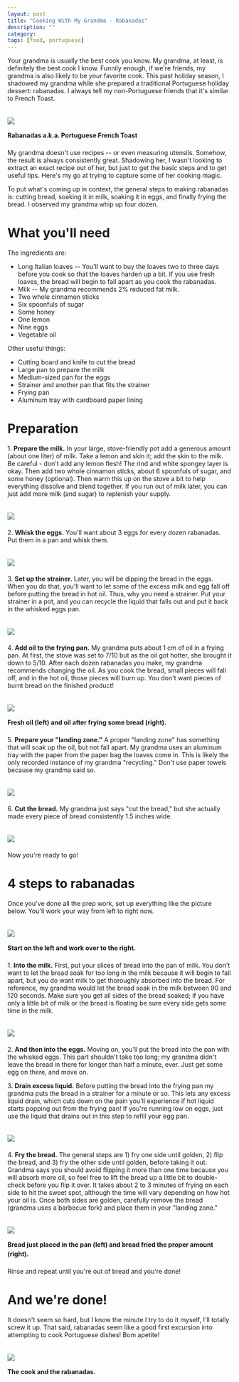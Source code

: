```yaml
---
layout: post
title: "Cooking With My Grandma - Rabanadas"
description: ""
category: 
tags: [food, portuguese]
---
```


Your grandma is usually the best cook you know. My grandma, at least, is definitely the best cook I know. Funnily enough, if we're friends, my grandma is also likely to be *your* favorite cook. This past holiday season, I shadowed my grandma while she prepared a traditional Portuguese holiday dessert: rabanadas. I always tell my non-Portuguese friends that it's similar to French Toast.

<div>
	<img class="rounded-corners" style="max-width: 600px; border: 0px; margin-top: 20px;" src="/assets/images/posts/2014-01-18/final.jpg"/>
	<p class="caption-text" style="line-height: 1.5em; margin-bottom: 20px;"><b>Rabanadas a.k.a. Portuguese French Toast</b></p>
</div>

My grandma doesn't use recipes -- or even measuring utensils. Somehow, the result is always consistently great. Shadowing her, I wasn't looking to extract an exact recipe out of her, but just to get the basic steps and to get useful tips. Here's my go at trying to capture some of her cooking magic. 

<!--break-->

To put what's coming up in context, the general steps to making rabanadas is: cutting bread, soaking it in milk, soaking it in eggs, and finally frying the bread. I observed my grandma whip up four dozen. 

# What you'll need
The ingredients are:

* Long Italian loaves -- You'll want to buy the loaves two to three days before you cook so that the loaves harden up a bit. If you use fresh loaves, the bread will begin to fall apart as you cook the rabanadas.
* Milk -- My grandma recommends 2% reduced fat milk.
* Two whole cinnamon sticks
* Six spoonfuls of sugar
* Some honey
* One lemon
* Nine eggs
* Vegetable oil

Other useful things:

* Cutting board and knife to cut the bread
* Large pan to prepare the milk
* Medium-sized pan for the eggs
* Strainer and another pan that fits the strainer
* Frying pan
* Aluminum tray with cardboard paper lining

# Preparation

1\. **Prepare the milk.** In your large, stove-friendly pot add a generous amount (about one liter) of milk. Take a lemon and skin it; add the skin to the milk. Be careful - don't add any lemon flesh! The rind and white spongey layer is okay. Then add two whole cinnamon sticks, about 6 spoonfuls of sugar, and some honey (optional). Then warm this up on the stove a bit to help everything dissolve and blend together. If you run out of milk later, you can just add more milk (and sugar) to replenish your supply.

<div>
	<img class="rounded-corners" style="max-width: 600px; border: 0px; margin-top: 20px;" src="/assets/images/posts/2014-01-18/milk.jpg"/>
	<p class="caption-text" style="line-height: 1.5em; margin-bottom: 20px;"><b></b></p>
</div>

2\. **Whisk the eggs.** You'll want about 3 eggs for every dozen rabanadas. Put them in a pan and whisk them. 

<div>
	<img class="rounded-corners" style="max-width: 600px; border: 0px; margin-top: 20px;" src="/assets/images/posts/2014-01-18/eggs.jpg"/>
	<p class="caption-text" style="line-height: 1.5em; margin-bottom: 20px;"><b></b></p>
</div> 

3\. **Set up the strainer.** Later, you will be dipping the bread in the eggs. When you do that, you'll want to let some of the excess milk and egg fall off before putting the bread in hot oil. Thus, why you need a strainer. Put your strainer in a pot, and you can recycle the liquid that falls out and put it back in the whisked eggs pan. 

<div>
	<img class="rounded-corners" style="max-width: 600px; border: 0px; margin-top: 20px;" src="/assets/images/posts/2014-01-18/strainer.jpg"/>
	<p class="caption-text" style="line-height: 1.5em; margin-bottom: 20px;"><b></b></p>
</div>

4\. **Add oil to the frying pan.** My grandma puts about 1 cm of oil in a frying pan. At first, the stove was set to 7/10 but as the oil got hotter, she brought it down to 5/10. After each dozen rabanadas you make, my grandma recommends changing the oil. As you cook the bread, small pieces will fall off, and in the hot oil, those pieces will burn up. You don't want pieces of burnt bread on the finished product!

<div>
	<img class="rounded-corners" style="max-width: 600px; border: 0px; margin-top: 20px;" src="/assets/images/posts/2014-01-18/oil.jpg"/>
	<p class="caption-text" style="line-height: 1.5em; margin-bottom: 20px;"><b>Fresh oil (left) and oil after frying some bread (right).</b></p>
</div>

5\. **Prepare your "landing zone."** A proper "landing zone" has something that will soak up the oil, but not fall apart. My grandma uses an aluminum tray with the paper from the paper bag the loaves come in. This is likely the only recorded instance of my grandma "recycling." Don't use paper towels because my grandma said so. 

<div>
	<img class="rounded-corners" style="max-width: 600px; border: 0px; margin-top: 20px;" src="/assets/images/posts/2014-01-18/landing.jpg"/>
	<p class="caption-text" style="line-height: 1.5em; margin-bottom: 20px;"><b></b></p>
</div>

6\. **Cut the bread.** My grandma just says "cut the bread," but she actually made every piece of bread consistently 1.5 inches wide. 

<div>
	<img class="rounded-corners" style="max-width: 600px; border: 0px; margin-top: 20px;" src="/assets/images/posts/2014-01-18/cutting.jpg"/>
	<p class="caption-text" style="line-height: 1.5em; margin-bottom: 20px;"><b></b></p>
</div>

Now you're ready to go!

# 4 steps to rabanadas

Once you've done all the prep work, set up everything like the picture below. You'll work your way from left to right now. 

<div>
	<img class="rounded-corners" style="max-width: 600px; border: 0px; margin-top: 20px;" src="/assets/images/posts/2014-01-18/5_steps.jpg"/>
	<p class="caption-text" style="line-height: 1.5em; margin-bottom: 20px;"><b>Start on the left and work over to the right.</b></p>
</div>

1\. **Into the milk.** First, put your slices of bread into the pan of milk. You don't want to let the bread soak for too long in the milk because it will begin to fall apart, but you do want milk to get thoroughly absorbed into the bread. For reference, my grandma would let the bread soak in the milk between 90 and 120 seconds. Make sure you get all sides of the bread soaked; if you have only a little bit of milk or the bread is floating be sure every side gets some time in the milk. 

<div>
	<img class="rounded-corners" style="max-width: 600px; border: 0px; margin-top: 20px;" src="/assets/images/posts/2014-01-18/in_milk.jpg"/>
	<p class="caption-text" style="line-height: 1.5em; margin-bottom: 20px;"><b></b></p>
</div>

2\. **And then into the eggs.** Moving on, you'll put the bread into the pan with the whisked eggs. This part shouldn't take too long; my grandma didn't leave the bread in there for longer than half a minute, ever. Just get some egg on there, and move on. 

3\. **Drain excess liquid.** Before putting the bread into the frying pan my grandma puts the bread in a strainer for a minute or so. This lets any excess liquid drain, which cuts down on the pain you'll experience if hot liquid starts popping out from the frying pan! If you're running low on eggs, just use the liquid that drains out in this step to refill your egg pan. 

<div>
	<img class="rounded-corners" style="max-width: 600px; border: 0px; margin-top: 20px;" src="/assets/images/posts/2014-01-18/in_strainer.jpg"/>
	<p class="caption-text" style="line-height: 1.5em; margin-bottom: 20px;"><b></b></p>
</div>

4\. **Fry the bread.** The general steps are 1) fry one side until golden, 2) flip the bread, and 3) fry the other side until golden, before taking it out. Grandma says you should avoid flipping it more than one time because you will absorb more oil, so feel free to lift the bread up a little bit to double-check before you flip it over. It takes about 2 to 3 minutes of frying on each side to hit the sweet spot, although the time will vary depending on how hot your oil is. Once both sides are golden, carefully remove the bread (grandma uses a barbecue fork) and place them in your "landing zone."

<div>
	<img class="rounded-corners" style="max-width: 600px; border: 0px; margin-top: 20px;" src="/assets/images/posts/2014-01-18/in_pan.jpg"/>
	<p class="caption-text" style="line-height: 1.5em; margin-bottom: 20px;"><b>Bread just placed in the pan (left) and bread fried the proper amount (right).</b></p>
</div>

Rinse and repeat until you're out of bread and you're done! 

# And we're done!

It doesn't seem so hard, but I know the minute I try to do it myself, I'll totally screw it up. That said, rabanadas seem like a good first excursion into attempting to cook Portuguese dishes! Bom apetite!

<div>
	<img class="rounded-corners" style="max-width: 600px; border: 0px; margin-top: 20px;" src="/assets/images/posts/2014-01-18/grandma.jpg"/>
	<p class="caption-text" style="line-height: 1.5em; margin-bottom: 20px;"><b>The cook and the rabanadas.</b></p>
</div>
